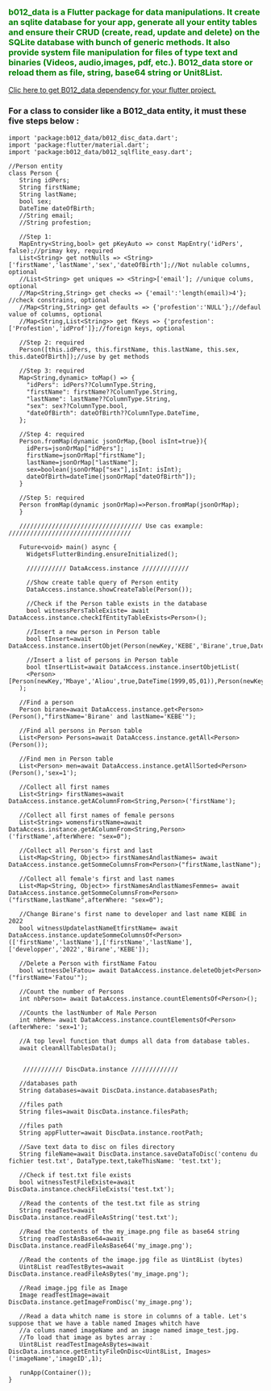 ### <p style='color:green'>b012_data is a Flutter package for data manipulations. It create an sqlite database for your app, generate all your entity tables and ensure their CRUD (create, read, update and delete) on the SQLite database with bunch of generic methods. It also provide system file manipulation for files of type text and binaries (Videos, audio,images, pdf, etc.). B012_data store or reload them as file, string, base64 string or Unit8List.</p>
<a href="https://pub.dev/packages/b012_data"> Clic here to get B012_data dependency for your flutter project. </a>

### For a class to consider like a B012_data entity, it must these five steps below :

    import 'package:b012_data/b012_disc_data.dart';
    import 'package:flutter/material.dart';
    import 'package:b012_data/b012_sqlflite_easy.dart';

    //Person entity
    class Person {
       String idPers;
       String firstName;
       String lastName;
       bool sex;
       DateTime dateOfBirth;
       //String email;
       //String profestion;

       //Step 1:
       MapEntry<String,bool> get pKeyAuto => const MapEntry('idPers', false);//primay key, required
       List<String> get notNulls => <String>['firstName','lastName','sex','dateOfBirth'];//Not nulable columns, optional
       //List<String> get uniques => <String>['email']; //unique colums, optional
       //Map<String,String> get checks => {'email':'length(email)>4'}; //check constrains, optional
       //Map<String,String> get defaults => {'profestion':'NULL'};//defaul value of columns, optional
       //Map<String,List<String>> get fKeys => {'profestion':['Profestion','idProf']};//foreign keys, optional

       //Step 2: required
       Person([this.idPers, this.firstName, this.lastName, this.sex, this.dateOfBirth]);//use by get methods

       //Step 3: required
       Map<String,dynamic> toMap() => {
         "idPers": idPers??ColumnType.String,
         "firstName": firstName??ColumnType.String,
         "lastName": lastName??ColumnType.String,
         "sex": sex??ColumnType.bool,
         "dateOfBirth": dateOfBirth??ColumnType.DateTime,
       };

       //Step 4: required
       Person.fromMap(dynamic jsonOrMap,{bool isInt=true}){
         idPers=jsonOrMap["idPers"];
         firstName=jsonOrMap["firstName"];
         lastName=jsonOrMap["lastName"];
         sex=boolean(jsonOrMap["sex"],isInt: isInt);
         dateOfBirth=dateTime(jsonOrMap["dateOfBirth"]);
       }

       //Step 5: required
       Person fromMap(dynamic jsonOrMap)=>Person.fromMap(jsonOrMap);
       }

       ////////////////////////////////// Use cas example: //////////////////////////////////

       Future<void> main() async {
         WidgetsFlutterBinding.ensureInitialized();

         /////////// DataAccess.instance /////////////

         //Show create table query of Person entity
         DataAccess.instance.showCreateTable(Person());

         //Check if the Person table exists in the database
         bool witnessPersTableExiste= await DataAccess.instance.checkIfEntityTableExists<Person>();

         //Insert a new person in Person table
         bool tInsert=await DataAccess.instance.insertObjet(Person(newKey,'KEBE','Birane',true,DateTime(2000,08,05)));

         //Insert a list of persons in Person table
         bool tInsertList=await DataAccess.instance.insertObjetList(
         <Person>[Person(newKey,'Mbaye','Aliou',true,DateTime(1999,05,01)),Person(newKey,'Cisse','Fatou',false,DateTime(2000,07,09))]
       );

       //Find a person
       Person birane=await DataAccess.instance.get<Person>(Person(),"firstName='Birane' and lastName='KEBE'");

       //Find all persons in Person table
       List<Person> Persons=await DataAccess.instance.getAll<Person>(Person());

       //Find men in Person table
       List<Person> men=await DataAccess.instance.getAllSorted<Person>(Person(),'sex=1');

       //Collect all first names
       List<String> firstNames=await DataAccess.instance.getAColumnFrom<String,Person>('firstName');

       //Collect all first names of female persons
       List<String> womensfirstName=await DataAccess.instance.getAColumnFrom<String,Person>('firstName',afterWhere: "sex=0");

       //Collect all Person's first and last 
       List<Map<String, Object>> firstNamesAndlastNames= await DataAccess.instance.getSommeColumnsFrom<Person>("firstName,lastName");

       //Collect all female's first and last names
       List<Map<String, Object>> firstNamesAndlastNamesFemmes= await DataAccess.instance.getSommeColumnsFrom<Person>("firstName,lastName",afterWhere: "sex=0");

       //Change Birane's first name to developer and last name KEBE in 2022
       bool witnessUpdatelastNameEtfirstName= await DataAccess.instance.updateSommeColumnsOf<Person>(['firstName','lastName'],['firstName','lastName'],['developper','2022','Birane','KEBE']);

       //Delete a Person with firstName Fatou
       bool witnessDelFatou= await DataAccess.instance.deleteObjet<Person>("firstName='Fatou'");

       //Count the number of Persons
       int nbPerson= await DataAccess.instance.countElementsOf<Person>();

       //Counts the lastNumber of Male Person
       int nbMen= await DataAccess.instance.countElementsOf<Person>(afterWhere: 'sex=1');

       //A top level function that dumps all data from database tables.
       await cleanAllTablesData();


        /////////// DiscData.instance /////////////

       //databases path
       String databases=await DiscData.instance.databasesPath;

       //files path
       String files=await DiscData.instance.filesPath;

       //files path
       String appFlutter=await DiscData.instance.rootPath;

       //Save text data to disc on files directory
       String fileName=await DiscData.instance.saveDataToDisc('contenu du fichier test.txt', DataType.text,takeThisName: 'test.txt');

       //Check if test.txt file exists
       bool witnessTestFileExiste=await DiscData.instance.checkFileExists('test.txt');

       //Read the contents of the test.txt file as string
       String readTest=await DiscData.instance.readFileAsString('test.txt');

       //Read the contents of the my_image.png file as base64 string 
       String readTestAsBase64=await DiscData.instance.readFileAsBase64('my_image.png');

       //Read the contents of the image.jpg file as Uint8List (bytes)
       Uint8List readTestBytes=await DiscData.instance.readFileAsBytes('my_image.png');

       //Read image.jpg file as Image
       Image readTestImage=await DiscData.instance.getImageFromDisc('my_image.png');

       //Read a data whitch name is store in columns of a table. Let's suppose that we have a table named Images whitch have
       //a colums named imageName and an image named image_test.jpg.
       //To load that image as bytes array :
       Uint8List readTestImageAsBytes=await DiscData.instance.getEntityFileOnDisc<Uint8List, Images>('imageName','imageID',1);

       runApp(Container()); 
    }
